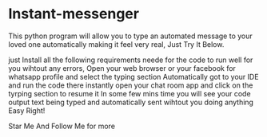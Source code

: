 # Instant-messenger

This python program will allow you to type an automated message to your loved one automatically making it feel very real, Just Try It Below.

just Install all the following requirements neede for the code to run well for you wihtout any errors,
Open your web browser or your facebook for whatsapp profile and select the typing section
Automatically got to your IDE and run the code there
instantly open your chat room app and click on the tyrping section to resume it 
In some few mins time you will see your code output text being typed and automatically sent wihtout you doing anything
Easy Right!



Star Me And Follow Me for more
